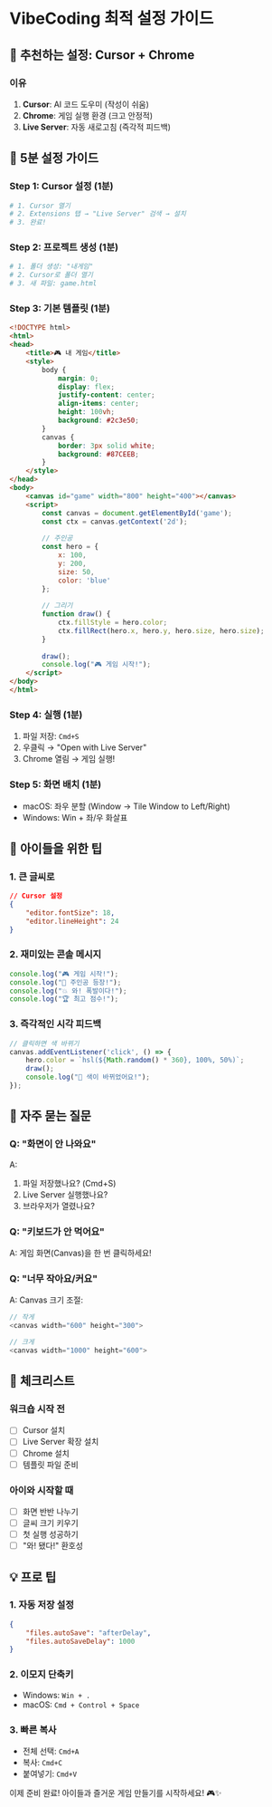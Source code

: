# VibeCoding 최적 설정 가이드

## 🎯 추천하는 설정: Cursor + Chrome

### 이유
1. **Cursor**: AI 코드 도우미 (작성이 쉬움)
2. **Chrome**: 게임 실행 환경 (크고 안정적)
3. **Live Server**: 자동 새로고침 (즉각적 피드백)

## 🚀 5분 설정 가이드

### Step 1: Cursor 설정 (1분)
```bash
# 1. Cursor 열기
# 2. Extensions 탭 → "Live Server" 검색 → 설치
# 3. 완료!
```

### Step 2: 프로젝트 생성 (1분)
```bash
# 1. 폴더 생성: "내게임"
# 2. Cursor로 폴더 열기
# 3. 새 파일: game.html
```

### Step 3: 기본 템플릿 (1분)
```html
<!DOCTYPE html>
<html>
<head>
    <title>🎮 내 게임</title>
    <style>
        body { 
            margin: 0; 
            display: flex; 
            justify-content: center; 
            align-items: center; 
            height: 100vh; 
            background: #2c3e50;
        }
        canvas { 
            border: 3px solid white;
            background: #87CEEB;
        }
    </style>
</head>
<body>
    <canvas id="game" width="800" height="400"></canvas>
    <script>
        const canvas = document.getElementById('game');
        const ctx = canvas.getContext('2d');
        
        // 주인공
        const hero = {
            x: 100,
            y: 200,
            size: 50,
            color: 'blue'
        };
        
        // 그리기
        function draw() {
            ctx.fillStyle = hero.color;
            ctx.fillRect(hero.x, hero.y, hero.size, hero.size);
        }
        
        draw();
        console.log("🎮 게임 시작!");
    </script>
</body>
</html>
```

### Step 4: 실행 (1분)
1. 파일 저장: `Cmd+S`
2. 우클릭 → "Open with Live Server"
3. Chrome 열림 → 게임 실행!

### Step 5: 화면 배치 (1분)
- macOS: 좌우 분할 (Window → Tile Window to Left/Right)
- Windows: Win + 좌/우 화살표

## 🎨 아이들을 위한 팁

### 1. 큰 글씨로
```json
// Cursor 설정
{
    "editor.fontSize": 18,
    "editor.lineHeight": 24
}
```

### 2. 재미있는 콘솔 메시지
```javascript
console.log("🎮 게임 시작!");
console.log("🦸 주인공 등장!");
console.log("💥 와! 폭발이다!");
console.log("🏆 최고 점수!");
```

### 3. 즉각적인 시각 피드백
```javascript
// 클릭하면 색 바뀌기
canvas.addEventListener('click', () => {
    hero.color = `hsl(${Math.random() * 360}, 100%, 50%)`;
    draw();
    console.log("🎨 색이 바뀌었어요!");
});
```

## 🚨 자주 묻는 질문

### Q: "화면이 안 나와요"
A: 
1. 파일 저장했나요? (Cmd+S)
2. Live Server 실행했나요?
3. 브라우저가 열렸나요?

### Q: "키보드가 안 먹어요"
A: 게임 화면(Canvas)을 한 번 클릭하세요!

### Q: "너무 작아요/커요"
A: Canvas 크기 조절:
```javascript
// 작게
<canvas width="600" height="300">

// 크게
<canvas width="1000" height="600">
```

## 🏁 체크리스트

### 워크숍 시작 전
- [ ] Cursor 설치
- [ ] Live Server 확장 설치
- [ ] Chrome 설치
- [ ] 템플릿 파일 준비

### 아이와 시작할 때
- [ ] 화면 반반 나누기
- [ ] 글씨 크기 키우기
- [ ] 첫 실행 성공하기
- [ ] "와! 됐다!" 환호성

## 💡 프로 팁

### 1. 자동 저장 설정
```json
{
    "files.autoSave": "afterDelay",
    "files.autoSaveDelay": 1000
}
```

### 2. 이모지 단축키
- Windows: `Win + .`
- macOS: `Cmd + Control + Space`

### 3. 빠른 복사
- 전체 선택: `Cmd+A`
- 복사: `Cmd+C`
- 붙여넣기: `Cmd+V`

이제 준비 완료! 아이들과 즐거운 게임 만들기를 시작하세요! 🎮✨